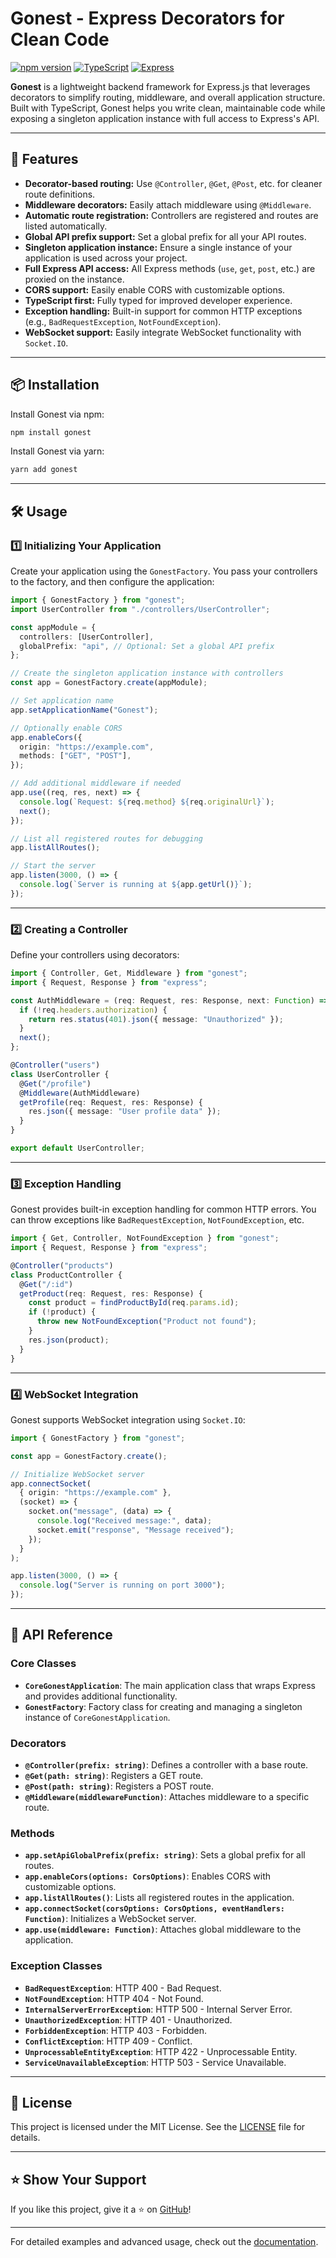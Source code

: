 # Gonest - Express Decorators for Clean Code

[![npm version](https://img.shields.io/npm/v/gonest.svg)](https://www.npmjs.com/package/gonest)
[![TypeScript](https://img.shields.io/badge/lang-TypeScript-blue.svg)](https://www.typescriptlang.org/)
[![Express](https://img.shields.io/badge/framework-Express-green.svg)](https://expressjs.com/)

**Gonest** is a lightweight backend framework for Express.js that leverages decorators to simplify routing, middleware, and overall application structure. Built with TypeScript, Gonest helps you write clean, maintainable code while exposing a singleton application instance with full access to Express's API.

---

## 🚀 Features

- **Decorator-based routing:** Use `@Controller`, `@Get`, `@Post`, etc. for cleaner route definitions.
- **Middleware decorators:** Easily attach middleware using `@Middleware`.
- **Automatic route registration:** Controllers are registered and routes are listed automatically.
- **Global API prefix support:** Set a global prefix for all your API routes.
- **Singleton application instance:** Ensure a single instance of your application is used across your project.
- **Full Express API access:** All Express methods (`use`, `get`, `post`, etc.) are proxied on the instance.
- **CORS support:** Easily enable CORS with customizable options.
- **TypeScript first:** Fully typed for improved developer experience.
- **Exception handling:** Built-in support for common HTTP exceptions (e.g., `BadRequestException`, `NotFoundException`).
- **WebSocket support:** Easily integrate WebSocket functionality with `Socket.IO`.

---

## 📦 Installation

Install Gonest via npm:

```bash
npm install gonest
```


Install Gonest via yarn:

```bash
yarn add gonest
```

---

## 🛠️ Usage

### 1️⃣ Initializing Your Application

Create your application using the `GonestFactory`. You pass your controllers to the factory, and then configure the application:

```typescript
import { GonestFactory } from "gonest";
import UserController from "./controllers/UserController";

const appModule = {
  controllers: [UserController],
  globalPrefix: "api", // Optional: Set a global API prefix
};

// Create the singleton application instance with controllers
const app = GonestFactory.create(appModule);

// Set application name
app.setApplicationName("Gonest");

// Optionally enable CORS
app.enableCors({
  origin: "https://example.com",
  methods: ["GET", "POST"],
});

// Add additional middleware if needed
app.use((req, res, next) => {
  console.log(`Request: ${req.method} ${req.originalUrl}`);
  next();
});

// List all registered routes for debugging
app.listAllRoutes();

// Start the server
app.listen(3000, () => {
  console.log(`Server is running at ${app.getUrl()}`);
});
```

---

### 2️⃣ Creating a Controller

Define your controllers using decorators:

```typescript
import { Controller, Get, Middleware } from "gonest";
import { Request, Response } from "express";

const AuthMiddleware = (req: Request, res: Response, next: Function) => {
  if (!req.headers.authorization) {
    return res.status(401).json({ message: "Unauthorized" });
  }
  next();
};

@Controller("users")
class UserController {
  @Get("/profile")
  @Middleware(AuthMiddleware)
  getProfile(req: Request, res: Response) {
    res.json({ message: "User profile data" });
  }
}

export default UserController;
```

---

### 3️⃣ Exception Handling

Gonest provides built-in exception handling for common HTTP errors. You can throw exceptions like `BadRequestException`, `NotFoundException`, etc.

```typescript
import { Get, Controller, NotFoundException } from "gonest";
import { Request, Response } from "express";

@Controller("products")
class ProductController {
  @Get("/:id")
  getProduct(req: Request, res: Response) {
    const product = findProductById(req.params.id);
    if (!product) {
      throw new NotFoundException("Product not found");
    }
    res.json(product);
  }
}
```

---

### 4️⃣ WebSocket Integration

Gonest supports WebSocket integration using `Socket.IO`:

```typescript
import { GonestFactory } from "gonest";

const app = GonestFactory.create();

// Initialize WebSocket server
app.connectSocket(
  { origin: "https://example.com" },
  (socket) => {
    socket.on("message", (data) => {
      console.log("Received message:", data);
      socket.emit("response", "Message received");
    });
  }
);

app.listen(3000, () => {
  console.log("Server is running on port 3000");
});
```

---

## 📌 API Reference

### **Core Classes**

- **`CoreGonestApplication`**: The main application class that wraps Express and provides additional functionality.
- **`GonestFactory`**: Factory class for creating and managing a singleton instance of `CoreGonestApplication`.

### **Decorators**

- **`@Controller(prefix: string)`**: Defines a controller with a base route.
- **`@Get(path: string)`**: Registers a GET route.
- **`@Post(path: string)`**: Registers a POST route.
- **`@Middleware(middlewareFunction)`**: Attaches middleware to a specific route.

### **Methods**

- **`app.setApiGlobalPrefix(prefix: string)`**: Sets a global prefix for all routes.
- **`app.enableCors(options: CorsOptions)`**: Enables CORS with customizable options.
- **`app.listAllRoutes()`**: Lists all registered routes in the application.
- **`app.connectSocket(corsOptions: CorsOptions, eventHandlers: Function)`**: Initializes a WebSocket server.
- **`app.use(middleware: Function)`**: Attaches global middleware to the application.

### **Exception Classes**

- **`BadRequestException`**: HTTP 400 - Bad Request.
- **`NotFoundException`**: HTTP 404 - Not Found.
- **`InternalServerErrorException`**: HTTP 500 - Internal Server Error.
- **`UnauthorizedException`**: HTTP 401 - Unauthorized.
- **`ForbiddenException`**: HTTP 403 - Forbidden.
- **`ConflictException`**: HTTP 409 - Conflict.
- **`UnprocessableEntityException`**: HTTP 422 - Unprocessable Entity.
- **`ServiceUnavailableException`**: HTTP 503 - Service Unavailable.

---

## 📜 License

This project is licensed under the MIT License. See the [LICENSE](LICENSE) file for details.

---

## ⭐ Show Your Support

If you like this project, give it a ⭐ on [GitHub](https://github.com/your-username/gonest)!

---

For detailed examples and advanced usage, check out the [documentation](https://www.npmjs.com/package/gonest).

